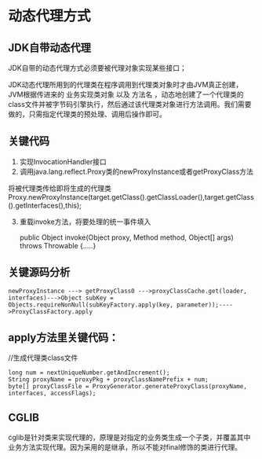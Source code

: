 # 动态代理方式
## JDK自带动态代理
JDK自带的动态代理方式必须要被代理对象实现某些接口；

JDK动态代理所用到的代理类在程序调用到代理类对象时才由JVM真正创建，JVM根据传进来的 业务实现类对象 以及 方法名 ，动态地创建了一个代理类的class文件并被字节码引擎执行，然后通过该代理类对象进行方法调用。我们需要做的，只需指定代理类的预处理、调用后操作即可。


## 关键代码

1. 实现InvocationHandler接口
2. 调用java.lang.reflect.Proxy类的newProxyInstance或者getProxyClass方法

将被代理类传给即将生成的代理类
Proxy.newProxyInstance(target.getClass().getClassLoader(),target.getClass().getInterfaces(),this);

3. 重载invoke方法，将要处理的统一事件填入
    
    
    public Object invoke(Object proxy, Method method, Object[] args) throws Throwable {.....}

## 关键源码分析
    
    newProxyInstance ---> getProxyClass0 --->proxyClassCache.get(loader, interfaces)--->Object subKey = Objects.requireNonNull(subKeyFactory.apply(key, parameter));---->ProxyClassFactory.apply 

## apply方法里关键代码：

//生成代理类class文件
    
    long num = nextUniqueNumber.getAndIncrement();     
    String proxyName = proxyPkg + proxyClassNamePrefix + num; 
    byte[] proxyClassFile = ProxyGenerator.generateProxyClass(proxyName, interfaces, accessFlags);


## CGLIB

cglib是针对类来实现代理的，原理是对指定的业务类生成一个子类，并覆盖其中业务方法实现代理。因为采用的是继承，所以不能对final修饰的类进行代理。

